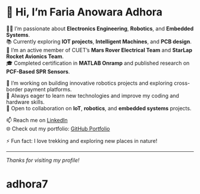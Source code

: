 # 👋 Hi, I’m Faria Anowara Adhora

👩‍💻 I’m passionate about **Electronics Engineering**, **Robotics**, and **Embedded Systems**.  
📚 Currently exploring **IOT projects**, **Intelligent Machines**, and **PCB design**.  
🚀 I’m an active member of CUET’s **Mars Rover Electrical Team** and **StarLap Rocket Avionics Team**.  
🎓 Completed certification in **MATLAB Onramp** and published research on **PCF-Based SPR Sensors**.  

🔭 I’m working on building innovative robotics projects and exploring cross-border payment platforms.  
🌱 Always eager to learn new technologies and improve my coding and hardware skills.  
🤝 Open to collaboration on **IoT**, **robotics**, and **embedded systems** projects.  

📫 Reach me on [LinkedIn](https://www.linkedin.com/in/faria-anowara-adhora)  
🌐 Check out my portfolio: [GitHub Portfolio](https://github.com/adhora7/My-Portfolio)  

⚡ Fun fact: I love trekking and exploring new places in nature!  

---

*Thanks for visiting my profile!*  
# adhora7


